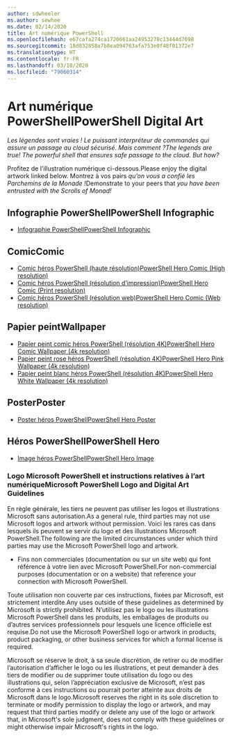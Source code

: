 ```yaml
---
author: sdwheeler
ms.author: sewhee
ms.date: 02/14/2020
title: Art numérique PowerShell
ms.openlocfilehash: e67cafa274ca1720661aa24953278c13444d7698
ms.sourcegitcommit: 18d832858a7b8ea094763afa753e0f48f01372e7
ms.translationtype: HT
ms.contentlocale: fr-FR
ms.lasthandoff: 03/10/2020
ms.locfileid: "79060314"
---
```

# <a name="powershell-digital-art"></a><span data-ttu-id="3a08c-102">Art numérique PowerShell</span><span class="sxs-lookup"><span data-stu-id="3a08c-102">PowerShell Digital Art</span></span>

<span data-ttu-id="3a08c-103">*Les légendes sont vraies ! Le puissant interpréteur de commandes qui assure un passage au cloud sécurisé. Mais comment ?*</span><span class="sxs-lookup"><span data-stu-id="3a08c-103">*The legends are true! The powerful shell that ensures safe passage to the cloud. But how?*</span></span>

<span data-ttu-id="3a08c-104">Profitez de l’illustration numérique ci-dessous.</span><span class="sxs-lookup"><span data-stu-id="3a08c-104">Please enjoy the digital artwork linked below.</span></span> <span data-ttu-id="3a08c-105">Montrez à vos pairs *qu’on vous a confié les Parchemins de la Monade !*</span><span class="sxs-lookup"><span data-stu-id="3a08c-105">Demonstrate to your peers that *you have been entrusted with the Scrolls of Monad!*</span></span>

## <a name="powershell-infographic"></a><span data-ttu-id="3a08c-106">Infographie PowerShell</span><span class="sxs-lookup"><span data-stu-id="3a08c-106">PowerShell Infographic</span></span>

- [<span data-ttu-id="3a08c-107">Infographie PowerShell</span><span class="sxs-lookup"><span data-stu-id="3a08c-107">PowerShell Infographic</span></span>](https://github.com/MicrosoftDocs/PowerShell-Docs/blob/staging/assets/PowerShell_7_Infographic.pdf)

## <a name="comic"></a><span data-ttu-id="3a08c-108">Comic</span><span class="sxs-lookup"><span data-stu-id="3a08c-108">Comic</span></span>

- [<span data-ttu-id="3a08c-109">Comic héros PowerShell (haute résolution)</span><span class="sxs-lookup"><span data-stu-id="3a08c-109">PowerShell Hero Comic (High resolution)</span></span>](https://aka.ms/powershellherocomic_highres)
- [<span data-ttu-id="3a08c-110">Comic héros PowerShell (résolution d’impression)</span><span class="sxs-lookup"><span data-stu-id="3a08c-110">PowerShell Hero Comic (Print resolution)</span></span>](https://aka.ms/powershellherocomic_print)
- [<span data-ttu-id="3a08c-111">Comic héros PowerShell (résolution web)</span><span class="sxs-lookup"><span data-stu-id="3a08c-111">PowerShell Hero Comic (Web resolution)</span></span>](https://aka.ms/powershellherocomic_web)

## <a name="wallpaper"></a><span data-ttu-id="3a08c-112">Papier peint</span><span class="sxs-lookup"><span data-stu-id="3a08c-112">Wallpaper</span></span>

- [<span data-ttu-id="3a08c-113">Papier peint comic héros PowerShell (résolution 4K)</span><span class="sxs-lookup"><span data-stu-id="3a08c-113">PowerShell Hero Comic Wallpaper (4k resolution)</span></span>](https://aka.ms/powershellherowallpaper)
- [<span data-ttu-id="3a08c-114">Papier peint rose héros PowerShell (résolution 4K)</span><span class="sxs-lookup"><span data-stu-id="3a08c-114">PowerShell Hero Pink Wallpaper (4k resolution)</span></span>](https://aka.ms/powershellherowallpaper1)
- [<span data-ttu-id="3a08c-115">Papier peint blanc héros PowerShell (résolution 4K)</span><span class="sxs-lookup"><span data-stu-id="3a08c-115">PowerShell Hero White Wallpaper (4k resolution)</span></span>](https://aka.ms/powershellherowallpaper2)

## <a name="poster"></a><span data-ttu-id="3a08c-116">Poster</span><span class="sxs-lookup"><span data-stu-id="3a08c-116">Poster</span></span>

- [<span data-ttu-id="3a08c-117">Poster héros PowerShell</span><span class="sxs-lookup"><span data-stu-id="3a08c-117">PowerShell Hero Poster</span></span>](https://aka.ms/powershellheroposter)

## <a name="powershell-hero"></a><span data-ttu-id="3a08c-118">Héros PowerShell</span><span class="sxs-lookup"><span data-stu-id="3a08c-118">PowerShell Hero</span></span>

- [<span data-ttu-id="3a08c-119">Image héros PowerShell</span><span class="sxs-lookup"><span data-stu-id="3a08c-119">PowerShell Hero Image</span></span>](https://aka.ms/powershellhero)

### <a name="microsoft-powershell-logo-and-digital-art-guidelines"></a><span data-ttu-id="3a08c-120">Logo Microsoft PowerShell et instructions relatives à l’art numérique</span><span class="sxs-lookup"><span data-stu-id="3a08c-120">Microsoft PowerShell Logo and Digital Art Guidelines</span></span>

<span data-ttu-id="3a08c-121">En règle générale, les tiers ne peuvent pas utiliser les logos et illustrations Microsoft sans autorisation.</span><span class="sxs-lookup"><span data-stu-id="3a08c-121">As a general rule, third parties may not use Microsoft logos and artwork without permission.</span></span> <span data-ttu-id="3a08c-122">Voici les rares cas dans lesquels ils peuvent se servir du logo et des illustrations Microsoft PowerShell.</span><span class="sxs-lookup"><span data-stu-id="3a08c-122">The following are the limited circumstances under which third parties may use the Microsoft PowerShell logo and artwork.</span></span>

- <span data-ttu-id="3a08c-123">Fins non commerciales (documentation ou sur un site web) qui font référence à votre lien avec Microsoft PowerShell.</span><span class="sxs-lookup"><span data-stu-id="3a08c-123">For non-commercial purposes (documentation or on a website) that reference your connection with Microsoft PowerShell.</span></span>

<span data-ttu-id="3a08c-124">Toute utilisation non couverte par ces instructions, fixées par Microsoft, est strictement interdite.</span><span class="sxs-lookup"><span data-stu-id="3a08c-124">Any uses outside of these guidelines as determined by Microsoft is strictly prohibited.</span></span> <span data-ttu-id="3a08c-125">N’utilisez pas le logo ou les illustrations Microsoft PowerShell dans les produits, les emballages de produits ou d’autres services professionnels pour lesquels une licence officielle est requise.</span><span class="sxs-lookup"><span data-stu-id="3a08c-125">Do not use the Microsoft PowerShell logo or artwork in products, product packaging, or other business services for which a formal license is required.</span></span>

<span data-ttu-id="3a08c-126">Microsoft se réserve le droit, à sa seule discrétion, de retirer ou de modifier l’autorisation d’afficher le logo ou les illustrations, et peut demander à des tiers de modifier ou de supprimer toute utilisation du logo ou des illustrations qui, selon l’appréciation exclusive de Microsoft, n’est pas conforme à ces instructions ou pourrait porter atteinte aux droits de Microsoft dans le logo.</span><span class="sxs-lookup"><span data-stu-id="3a08c-126">Microsoft reserves the right in its sole discretion to terminate or modify permission to display the logo or artwork, and may request that third parties modify or delete any use of the logo or artwork that, in Microsoft's sole judgment, does not comply with these guidelines or might otherwise impair Microsoft's rights in the logo.</span></span>
